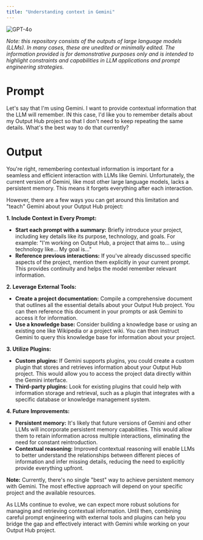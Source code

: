 ```yaml
---
title: "Understanding context in Gemini"
---
```

![GPT-4o](https://img.shields.io/badge/GPT--4o-3333FF?style=for-the-badge&logo=openai&logoColor=white)



*Note: this repository consists of the outputs of large language models (LLMs). In many cases, these are unedited or minimally edited. The information provided is for demonstrative purposes only and is intended to highlight constraints and capabilities in LLM applications and prompt engineering strategies.*


# Prompt

Let's say that I'm using Gemini. I want to provide contextual information that the LLM will remember. IN this case, I'd like you to remember details about my Output Hub project so that I don't need to keep repeating the same details. What's the best way to do that currently?

# Output

You're right, remembering contextual information is important for a seamless and efficient interaction with LLMs like Gemini. Unfortunately, the current version of Gemini, like most other large language models, lacks a persistent memory. This means it forgets everything after each interaction.

However, there are a few ways you can get around this limitation and "teach" Gemini about your Output Hub project:

**1. Include Context in Every Prompt:**

* **Start each prompt with a summary:**  Briefly introduce your project, including key details like its purpose, technology, and goals. For example: "I'm working on Output Hub, a project that aims to... using technology like... My goal is..."
* **Reference previous interactions:**  If you've already discussed specific aspects of the project, mention them explicitly in your current prompt. This provides continuity and helps the model remember relevant information.

**2. Leverage External Tools:**

* **Create a project documentation:** Compile a comprehensive document that outlines all the essential details about your Output Hub project. You can then reference this document in your prompts or ask Gemini to access it for information. 
* **Use a knowledge base:**  Consider building a knowledge base or using an existing one like Wikipedia or a project wiki. You can then instruct Gemini to query this knowledge base for information about your project.

**3. Utilize Plugins:**

* **Custom plugins:** If Gemini supports plugins, you could create a custom plugin that stores and retrieves information about your Output Hub project. This would allow you to access the project data directly within the Gemini interface. 
* **Third-party plugins:** Look for existing plugins that could help with information storage and retrieval, such as a plugin that integrates with a specific database or knowledge management system.

**4. Future Improvements:**

* **Persistent memory:**  It's likely that future versions of Gemini and other LLMs will incorporate persistent memory capabilities. This would allow them to retain information across multiple interactions, eliminating the need for constant reintroduction.
* **Contextual reasoning:**  Improved contextual reasoning will enable LLMs to better understand the relationships between different pieces of information and infer missing details, reducing the need to explicitly provide everything upfront.

**Note:**  Currently, there's no single "best" way to achieve persistent memory with Gemini. The most effective approach will depend on your specific project and the available resources. 

As LLMs continue to evolve, we can expect more robust solutions for managing and retrieving contextual information. Until then, combining careful prompt engineering with external tools and plugins can help you bridge the gap and effectively interact with Gemini while working on your Output Hub project. 
